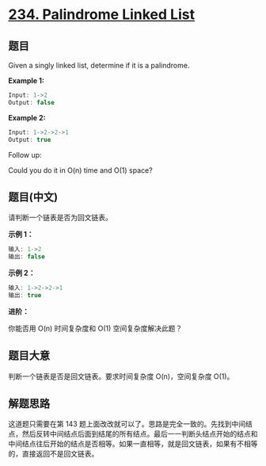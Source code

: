 # [234. Palindrome Linked List](https://leetcode-cn.com/problems/palindrome-linked-list/)

## 题目

Given a singly linked list, determine if it is a palindrome.

**Example 1:**

```c
Input: 1->2
Output: false
```

**Example 2:**

```c
Input: 1->2->2->1
Output: true
```

Follow up:

Could you do it in O(n) time and O(1) space?

## 题目(中文)

请判断一个链表是否为回文链表。

**示例 1：**

```c
输入: 1->2
输出: false
```

**示例 2：**

```c
输入: 1->2->2->1
输出: true
```

**进阶：**

你能否用 O(n) 时间复杂度和 O(1) 空间复杂度解决此题？

## 题目大意

判断一个链表是否是回文链表。要求时间复杂度 O(n)，空间复杂度 O(1)。

## 解题思路

这道题只需要在第 143 题上面改改就可以了。思路是完全一致的。先找到中间结点，然后反转中间结点后面到结尾的所有结点。最后一一判断头结点开始的结点和中间结点往后开始的结点是否相等。如果一直相等，就是回文链表，如果有不相等的，直接返回不是回文链表。
